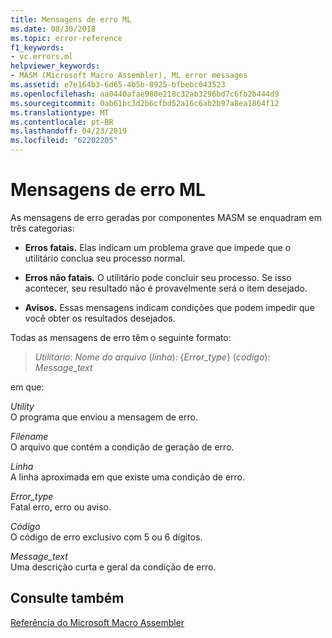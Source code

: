 ```yaml
---
title: Mensagens de erro ML
ms.date: 08/30/2018
ms.topic: error-reference
f1_keywords:
- vc.errors.ml
helpviewer_keywords:
- MASM (Microsoft Macro Assembler), ML error messages
ms.assetid: e7e164b3-6d65-4b5b-8925-bfbebc043523
ms.openlocfilehash: aa0440afae980e218c32ab3296bd7c6fb2b444d9
ms.sourcegitcommit: 0ab61bc3d2b6cfbd52a16c6ab2b97a8ea1864f12
ms.translationtype: MT
ms.contentlocale: pt-BR
ms.lasthandoff: 04/23/2019
ms.locfileid: "62202205"
---
```

# <a name="ml-error-messages"></a>Mensagens de erro ML

As mensagens de erro geradas por componentes MASM se enquadram em três categorias:

- **Erros fatais.** Elas indicam um problema grave que impede que o utilitário conclua seu processo normal.

- **Erros não fatais.** O utilitário pode concluir seu processo. Se isso acontecer, seu resultado não é provavelmente será o item desejado.

- **Avisos.** Essas mensagens indicam condições que podem impedir que você obter os resultados desejados.

Todas as mensagens de erro têm o seguinte formato:

> *Utilitário*: *Nome do arquivo* (*linha*): {*Error_type*} (*código*): *Message_text*

em que:

*Utility*<br/>
O programa que enviou a mensagem de erro.

*Filename*<br/>
O arquivo que contém a condição de geração de erro.

*Linha*<br/>
A linha aproximada em que existe uma condição de erro.

*Error_type*<br/>
Fatal erro, erro ou aviso.

*Código*<br/>
O código de erro exclusivo com 5 ou 6 dígitos.

*Message_text*<br/>
Uma descrição curta e geral da condição de erro.

## <a name="see-also"></a>Consulte também

[Referência do Microsoft Macro Assembler](../../assembler/masm/microsoft-macro-assembler-reference.md)<br/>